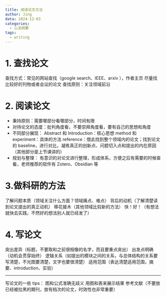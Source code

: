```yaml
---
title: 阅读论文方法
author: Jing
data: 2024-12-03
categories:
  - 心法纲要
tags:
  - writing
---
```

# 1. 查找论文
查找方式：常见的网站查找（google search、IEEE、arxiv ），作者主页
尽量找比较好的刊物或者会议的论文
查找原则：关注领域前沿
# 2. 阅读论文
- 秉持原则：需要哪部分看哪部分，时间有限
- 对待论文的态度：批判角度看，不要崇拜角度看，要有自己的思想和角度
- 不同部分展现：
	Abstract 和 Introduction：核心思想
	method 和 experiment：具体的方法
	reference：借此找到整个领域内的论文；找到论文的 baseline，进行对比，凝练真正的创新点、问题切入点和提出的内在原因
	（其他部分是上节课讲的）
- 规划与整理：
	有意识的对论文进行整理，形成体系，方便之后有需要的时候查看，老师推荐的软件有 Zotero、Obsidian 等
# 3.做科研的方法
了解问题本质（领域关注什么方面？领域痛点、难点）
背后的动机（了解清楚读到论文提出的真正动机）
移花接木（其他领域比较新的方法）
快！好！（有想法就快去实践，不然好的想法别人就已经发了）
# 4. 写论文
突出差异（标题，不要取和之前很相像的名字，而且要重点突出）
出发点明确（动机会贯穿始终）
逻辑关系（如提出的模块之间的关系，与总体结构的关系要写清楚，不光图要清楚，文字也要很清楚）
适用范围（表达清楚适用范围，摘要、introduction、实验）

---
写论文的一些 tips：
图和公式准确无歧义
用图和表来展示结果
参考文献（不要放已经被拉黑的期刊，放有档次的论文，时效性也非常重要）



